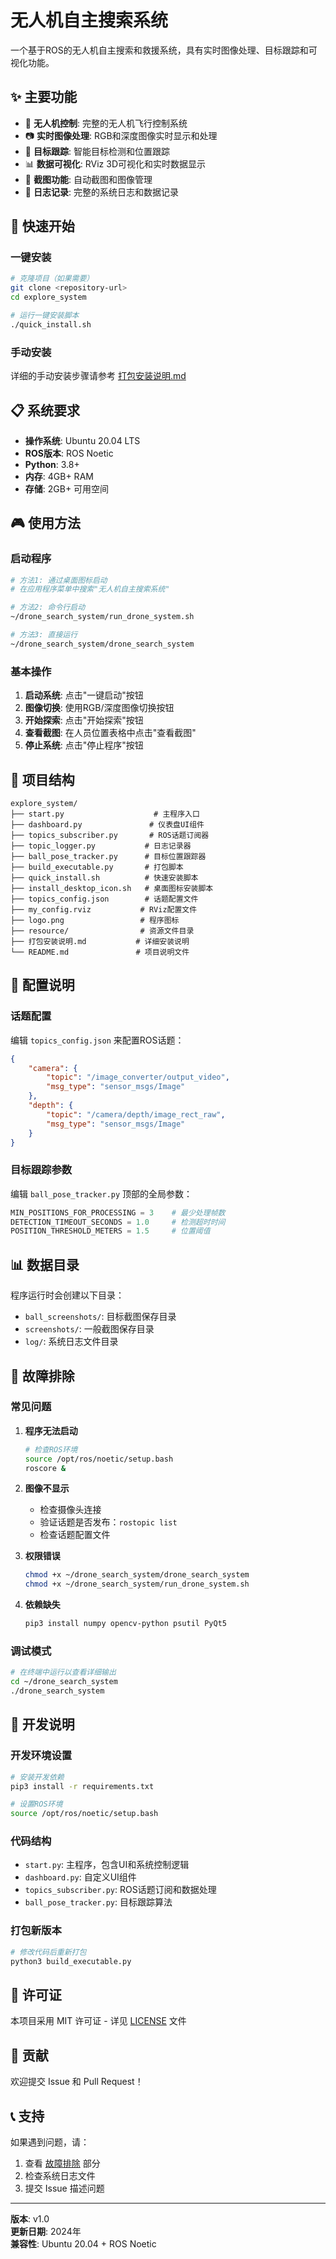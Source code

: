 # 无人机自主搜索系统

一个基于ROS的无人机自主搜索和救援系统，具有实时图像处理、目标跟踪和可视化功能。

## ✨ 主要功能

- 🚁 **无人机控制**: 完整的无人机飞行控制系统
- 📷 **实时图像处理**: RGB和深度图像实时显示和处理
- 🎯 **目标跟踪**: 智能目标检测和位置跟踪
- 📊 **数据可视化**: RViz 3D可视化和实时数据显示
- 💾 **截图功能**: 自动截图和图像管理
- 📝 **日志记录**: 完整的系统日志和数据记录

## 🚀 快速开始

### 一键安装
```bash
# 克隆项目（如果需要）
git clone <repository-url>
cd explore_system

# 运行一键安装脚本
./quick_install.sh
```

### 手动安装
详细的手动安装步骤请参考 [打包安装说明.md](./打包安装说明.md)

## 📋 系统要求

- **操作系统**: Ubuntu 20.04 LTS
- **ROS版本**: ROS Noetic
- **Python**: 3.8+
- **内存**: 4GB+ RAM
- **存储**: 2GB+ 可用空间

## 🎮 使用方法

### 启动程序
```bash
# 方法1: 通过桌面图标启动
# 在应用程序菜单中搜索"无人机自主搜索系统"

# 方法2: 命令行启动
~/drone_search_system/run_drone_system.sh

# 方法3: 直接运行
~/drone_search_system/drone_search_system
```

### 基本操作
1. **启动系统**: 点击"一键启动"按钮
2. **图像切换**: 使用RGB/深度图像切换按钮
3. **开始探索**: 点击"开始探索"按钮
4. **查看截图**: 在人员位置表格中点击"查看截图"
5. **停止系统**: 点击"停止程序"按钮

## 📁 项目结构

```
explore_system/
├── start.py                    # 主程序入口
├── dashboard.py               # 仪表盘UI组件
├── topics_subscriber.py       # ROS话题订阅器
├── topic_logger.py           # 日志记录器
├── ball_pose_tracker.py      # 目标位置跟踪器
├── build_executable.py       # 打包脚本
├── quick_install.sh          # 快速安装脚本
├── install_desktop_icon.sh   # 桌面图标安装脚本
├── topics_config.json        # 话题配置文件
├── my_config.rviz           # RViz配置文件
├── logo.png                 # 程序图标
├── resource/                # 资源文件目录
├── 打包安装说明.md           # 详细安装说明
└── README.md               # 项目说明文件
```

## 🔧 配置说明

### 话题配置
编辑 `topics_config.json` 来配置ROS话题：
```json
{
    "camera": {
        "topic": "/image_converter/output_video",
        "msg_type": "sensor_msgs/Image"
    },
    "depth": {
        "topic": "/camera/depth/image_rect_raw",
        "msg_type": "sensor_msgs/Image"
    }
}
```

### 目标跟踪参数
编辑 `ball_pose_tracker.py` 顶部的全局参数：
```python
MIN_POSITIONS_FOR_PROCESSING = 3    # 最少处理帧数
DETECTION_TIMEOUT_SECONDS = 1.0     # 检测超时时间
POSITION_THRESHOLD_METERS = 1.5     # 位置阈值
```

## 📊 数据目录

程序运行时会创建以下目录：
- `ball_screenshots/`: 目标截图保存目录
- `screenshots/`: 一般截图保存目录
- `log/`: 系统日志文件目录

## 🐛 故障排除

### 常见问题

1. **程序无法启动**
   ```bash
   # 检查ROS环境
   source /opt/ros/noetic/setup.bash
   roscore &
   ```

2. **图像不显示**
   - 检查摄像头连接
   - 验证话题是否发布：`rostopic list`
   - 检查话题配置文件

3. **权限错误**
   ```bash
   chmod +x ~/drone_search_system/drone_search_system
   chmod +x ~/drone_search_system/run_drone_system.sh
   ```

4. **依赖缺失**
   ```bash
   pip3 install numpy opencv-python psutil PyQt5
   ```

### 调试模式
```bash
# 在终端中运行以查看详细输出
cd ~/drone_search_system
./drone_search_system
```

## 📝 开发说明

### 开发环境设置
```bash
# 安装开发依赖
pip3 install -r requirements.txt

# 设置ROS环境
source /opt/ros/noetic/setup.bash
```

### 代码结构
- `start.py`: 主程序，包含UI和系统控制逻辑
- `dashboard.py`: 自定义UI组件
- `topics_subscriber.py`: ROS话题订阅和数据处理
- `ball_pose_tracker.py`: 目标跟踪算法

### 打包新版本
```bash
# 修改代码后重新打包
python3 build_executable.py
```

## 📄 许可证

本项目采用 MIT 许可证 - 详见 [LICENSE](LICENSE) 文件

## 🤝 贡献

欢迎提交 Issue 和 Pull Request！

## 📞 支持

如果遇到问题，请：
1. 查看 [故障排除](#故障排除) 部分
2. 检查系统日志文件
3. 提交 Issue 描述问题

---

**版本**: v1.0  
**更新日期**: 2024年  
**兼容性**: Ubuntu 20.04 + ROS Noetic
